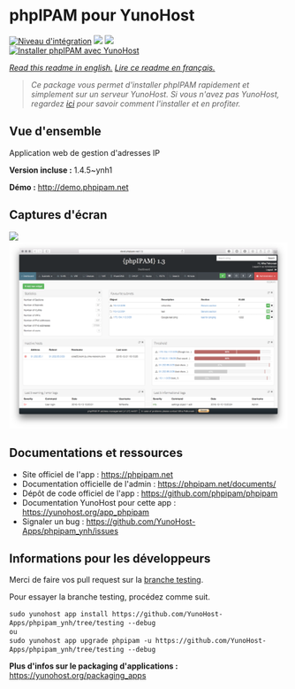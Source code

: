 # phpIPAM pour YunoHost

[![Niveau d'intégration](https://dash.yunohost.org/integration/phpipam.svg)](https://dash.yunohost.org/appci/app/phpipam) ![](https://ci-apps.yunohost.org/ci/badges/phpipam.status.svg) ![](https://ci-apps.yunohost.org/ci/badges/phpipam.maintain.svg)  
[![Installer phpIPAM avec YunoHost](https://install-app.yunohost.org/install-with-yunohost.svg)](https://install-app.yunohost.org/?app=phpipam)

*[Read this readme in english.](./README.md)*
*[Lire ce readme en français.](./README_fr.md)*

> *Ce package vous permet d'installer phpIPAM rapidement et simplement sur un serveur YunoHost.
Si vous n'avez pas YunoHost, regardez [ici](https://yunohost.org/#/install) pour savoir comment l'installer et en profiter.*

## Vue d'ensemble

Application web de gestion d'adresses IP

**Version incluse :** 1.4.5~ynh1

**Démo :** http://demo.phpipam.net

## Captures d'écran

![](./doc/screenshots/.DS_Store)
![](./doc/screenshots/dashboard.png)

## Documentations et ressources

* Site officiel de l'app : https://phpipam.net
* Documentation officielle de l'admin : https://phpipam.net/documents/
* Dépôt de code officiel de l'app : https://github.com/phpipam/phpipam
* Documentation YunoHost pour cette app : https://yunohost.org/app_phpipam
* Signaler un bug : https://github.com/YunoHost-Apps/phpipam_ynh/issues

## Informations pour les développeurs

Merci de faire vos pull request sur la [branche testing](https://github.com/YunoHost-Apps/phpipam_ynh/tree/testing).

Pour essayer la branche testing, procédez comme suit.
```
sudo yunohost app install https://github.com/YunoHost-Apps/phpipam_ynh/tree/testing --debug
ou
sudo yunohost app upgrade phpipam -u https://github.com/YunoHost-Apps/phpipam_ynh/tree/testing --debug
```

**Plus d'infos sur le packaging d'applications :** https://yunohost.org/packaging_apps